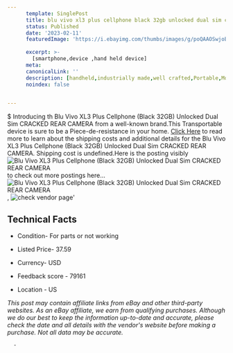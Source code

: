 ```yaml
---
      template: SinglePost
      title: blu vivo xl3 plus cellphone black 32gb unlocked dual sim cracked rear camera
      status: Published
      date: '2023-02-11'
      featuredImage: 'https://i.ebayimg.com/thumbs/images/g/poQAAOSwjoBjq1kW/s-l225.jpg'
      
      excerpt: >-
        [smartphone,device ,hand held device]
      meta:
      canonicalLink: ''
      description: [handheld,industrially made,well crafted,Portable,Mobile,Compact,Convenient,Lightweight,Maneuverable,Man-portable,Miniature,Carriable,Hand-held,Light,Holdable,Transportable,Mobile device,Pocket-sized,On-the-go,Wireless,Cordless,Compact size,Convenient size, smartphone,device ,hand held device]
      noindex: false
      

---
```

$
      Introducing th Blu Vivo XL3 Plus Cellphone (Black 32GB) Unlocked Dual Sim CRACKED REAR CAMERA from a well-known brand.This Transportable device  is sure to be a Piece-de-resistance in your home. [Click Here](https://www.ebay.com/itm/165855228350?hash=item269dbdf1be%3Ag%3ApoQAAOSwjoBjq1kW&mkevt=1&mkcid=1&mkrid=711-53200-19255-0&campid=%253CePNCampaignId%253E&customid=%253CreferenceId%253E&toolid=10049) to read more to learn about the shipping costs and additional details for the Blu Vivo XL3 Plus Cellphone (Black 32GB) Unlocked Dual Sim CRACKED REAR CAMERA. Shipping cost is undefined.Here is the posting visibly ![Blu Vivo XL3 Plus Cellphone (Black 32GB) Unlocked Dual Sim CRACKED REAR CAMERA](https://i.ebayimg.com/thumbs/images/g/poQAAOSwjoBjq1kW/s-l225.jpg) to check out more postings here... ![Blu Vivo XL3 Plus Cellphone (Black 32GB) Unlocked Dual Sim CRACKED REAR CAMERA](https://i.ebayimg.com/images/g/poQAAOSwjoBjq1kW/s-l1600.jpg), ![check vendor page](https://origin-galleryplus.ebayimg.com/ws/web/165855228350_2_0_1/225x225.jpg)'

      

 ## Technical Facts 



     
      

 - Condition- For parts or not working 


      

 - Listed Price- 37.59 


      

 - Currency- USD 


      

 - Feedback score - 79161 


      

 - Location - US 


      
      

 *_This post may contain affiliate links from eBay and other third-party websites. As an eBay affiliate, we earn from qualifying purchases. Although we do our best to keep the information up-to-date and accurate, please check the date and all details with the vendor's website before making a purchase. Not all data may be accurate._*




      -
